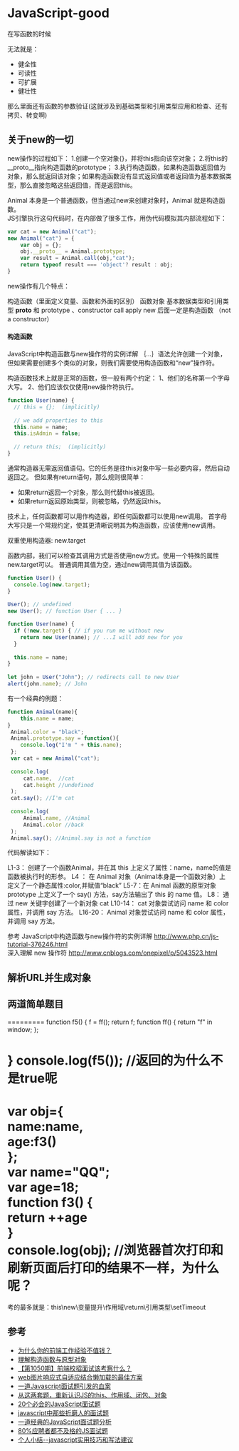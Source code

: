 
# JavaScript-good


在写函数的时候

无法就是：
- 健全性
- 可读性
- 可扩展
- 健壮性

那么里面还有函数的参数验证(这就涉及到基础类型和引用类型应用和检查、还有拷贝、转变啊)


## 关于new的一切

new操作的过程如下：
1.创建一个空对象{}，并将this指向该空对象；
2.将this的__proto__指向构造函数的prototype；
3.执行构造函数，如果构造函数返回值为对象，那么就返回该对象；如果构造函数没有显式返回值或者返回值为基本数据类型，那么直接忽略这些返回值，而是返回this。

Animal 本身是一个普通函数，但当通过new来创建对象时，Animal 就是构造函数。  
JS引擎执行这句代码时，在内部做了很多工作，用伪代码模拟其内部流程如下：
```js
var cat = new Animal("cat");
new Animal("cat") = {
    var obj = {};
    obj.__proto__ = Animal.prototype;
    var result = Animal.call(obj,"cat");
    return typeof result === 'object'? result : obj;
}
```

new操作有几个特点：

构造函数（里面定义变量、函数和外面的区别）
函数对象
基本数据类型和引用类型
__proto__ 和 prototype 、constructor
call apply
new 后面一定是构造函数 （not a constructor）

#### 构造函数

JavaScript中构造函数与new操作符的实例详解
｛…｝语法允许创建一个对象，但如果需要创建多个类似的对象，则我们需要使用构造函数和“new”操作符。

构造函数技术上就是正常的函数，但一般有两个约定： 
1、他们的名称第一个字母大写。 
2、他们应该仅仅使用new操作符执行。

```js
function User(name) {
  // this = {};  (implicitly)
 
  // we add properties to this
  this.name = name;
  this.isAdmin = false;
 
  // return this;  (implicitly)
}
```

通常构造器无需返回值语句。它的任务是往this对象中写一些必要内容，然后自动返回之。 
但如果有return语句，那么规则很简单： 
- 如果return返回一个对象，那么则代替this被返回。 
- 如果return返回原始类型，则被忽略，仍然返回this。

技术上，任何函数都可以用作构造器，即任何函数都可以使用new调用。
首字母大写只是一个常规约定，使其更清晰说明其为构造函数，应该使用new调用。

双重使用构造器: new.target

函数内部，我们可以检查其调用方式是否使用new方式。使用一个特殊的属性new.target可以。 
普通调用其值为空，通过new调用其值为该函数。


```js
function User() {
  console.log(new.target);
}
 
User(); // undefined
new User(); // function User { ... }

function User(name) {
  if (!new.target) { // if you run me without new
    return new User(name); // ...I will add new for you
  }
 
  this.name = name;
}
 
let john = User("John"); // redirects call to new User
alert(john.name); // John
```


有一个经典的例题：
```js
function Animal(name){
    this.name = name;
}
 Animal.color = "black";
 Animal.prototype.say = function(){
    console.log("I'm " + this.name);
 };
 var cat = new Animal("cat");
 
 console.log(
     cat.name,  //cat
     cat.height //undefined
 );
 cat.say(); //I'm cat
 
 console.log(
     Animal.name, //Animal
     Animal.color //back
 );
 Animal.say(); //Animal.say is not a function
```

代码解读如下：

  L1-3： 创建了一个函数Animal，并在其 this 上定义了属性：name，name的值是函数被执行时的形参。
  L4 ： 在 Animal 对象（Animal本身是一个函数对象）上定义了一个静态属性:color,并赋值“black”
  L5-7：在 Animal 函数的原型对象 prototype 上定义了一个 say() 方法，say方法输出了 this 的 name 值。
  L8： 通过 new 关键字创建了一个新对象 cat
  L10-14： cat 对象尝试访问 name 和 color 属性，并调用 say 方法。
  L16-20： Animal 对象尝试访问 name 和 color 属性，并调用 say 方法。


参考
JavaScript中构造函数与new操作符的实例详解 http://www.php.cn/js-tutorial-376246.html  
深入理解 new 操作符 http://www.cnblogs.com/onepixel/p/5043523.html


## 解析URL并生成对象


## 两道简单题目

=========
function f5() {
        f = ff();
        return f;
        function ff() {
            return "f" in window;
        };
       
}
console.log(f5()); //返回的为什么不是true呢
==========
var obj={           
        name:name,      
        age:f3()        
    };                  
    var name="QQ";      
    var age=18;         
    function f3() {     
        return ++age    
}                                     
console.log(obj); //浏览器首次打印和刷新页面后打印的结果不一样，为什么呢？
==========

考的最多就是：this\new\变量提升\作用域\return\引用类型\setTimeout

## 参考

- [为什么你的前端工作经验不值钱？](http://mp.weixin.qq.com/s/6X8peCZXUWrroVBMBD5eyg) 
- [理解构造函数与原型对象](https://mp.weixin.qq.com/s/egP8jkUDLSUknwu1Ms__jg)
- [【第1050期】前端校招面试该考察什么？](http://mp.weixin.qq.com/s/GtPwOzlKZFAP2-oFTF5nNQ)
- [web图片响应式自适应结合懒加载的最佳方案](http://mp.weixin.qq.com/s/E7jrI56qafxmXSDdK4F3pA)
- [一道Javascript面试题引发的血案](http://www.igeekbar.com/igeekbar/post/374.htm)
- [从这两套题，重新认识JS的this、作用域、闭包、对象](https://juejin.im/post/59aa71d56fb9a0248d24fae3)
- [20个必会的JavaScript面试题](https://segmentfault.com/a/1190000008785931)
- [javascript中那些折磨人的面试题](https://segmentfault.com/a/1190000006129337)
- [一道经典的JavaScript面试题分析](http://www.jianshu.com/p/e833e554bcf5)
- [80%应聘者都不及格的JS面试题](http://www.jb51.net/article/109005.htm)
- [个人小结--javascript实用技巧和写法建议](https://segmentfault.com/a/1190000011031658)




